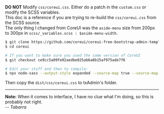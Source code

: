**DO NOT** Modify `css/coreui.css`. Either do a patch in the `custom.css` or modify the SCSS variables.  
This doc is a reference if you are trying to re-build the `css/coreui.css` from the SCSS source.  
The only thing I changed from CoreUI was the `aside-menu` size from 200px to 300px in `scss/_variables.scss : $aside-menu-width`.  
  
```bash
$ git clone https://github.com/coreui/coreui-free-bootstrap-admin-template.git coreui
$ cd coreui

# If you want to make sure you used the same version of CoreUI
$ git checkout ce9cc5a09fe02aedbe025ab6a8b15af975ade7f6

# Edit your stuff and then to compile:
$ npx node-sass --output-style expanded --source-map true --source-map-contents true --precision 6 scss/coreui.scss dist/css/coreui.css
```
  
Then copy the `dist/css/coreui.css` to txAdmin's folder.  
  
----
  
**Note:** When it comes to interface, I have no clue what I'm doing, so this is probably not right.  
*-- Tabarra*